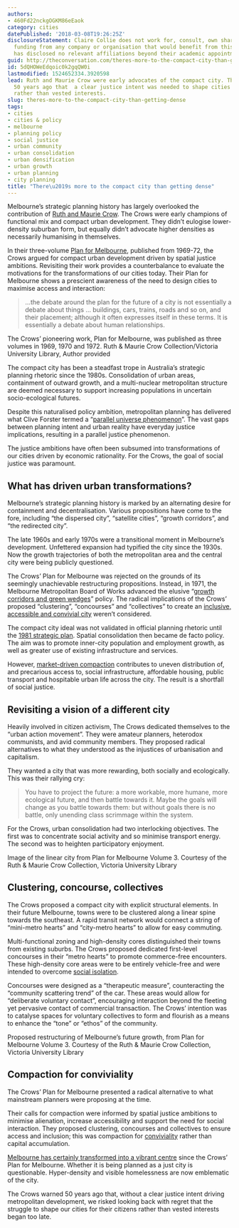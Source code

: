 ```yaml
---
authors:
- 460Fd22nckgOGKM86eEaok
category: cities
datePublished: '2018-03-08T19:26:25Z'
disclosureStatement: Claire Collie does not work for, consult, own shares in or receive
  funding from any company or organisation that would benefit from this article, and
  has disclosed no relevant affiliations beyond their academic appointment.
guid: http://theconversation.com/theres-more-to-the-compact-city-than-getting-dense-92034
id: 5dQHOWeEdqoic0k2gqQW0i
lastmodified: 1524652334.3920598
lead: Ruth and Maurie Crow were early advocates of the compact city. They also warned
  50 years ago that  a clear justice intent was needed to shape cities for their citizens
  rather than vested interests.
slug: theres-more-to-the-compact-city-than-getting-dense
tags:
- cities
- cities & policy
- melbourne
- planning policy
- social justice
- urban community
- urban consolidation
- urban densification
- urban growth
- urban planning
- city planning
title: "There\u2019s more to the compact city than getting dense"
---
```

Melbourne’s strategic planning history has largely overlooked the contribution of [Ruth and Maurie Crow](https://www.vu.edu.au/library/about-the-library/special-collections-archives/ruth-maurie-crow-collection). The Crows were early champions of functional mix and compact urban development. They didn’t eulogise lower-density suburban form, but equally didn’t advocate higher densities as necessarily humanising in themselves. 

In their three-volume [Plan for Melbourne](https://trove.nla.gov.au/work/10498626?q&versionId=22767541), published from 1969-72, the Crows argued for compact urban development driven by spatial justice ambitions. Revisiting their work provides a counterbalance to evaluate the motivations for the transformations of our cities today. Their Plan for Melbourne shows a prescient awareness of the need to design cities to maximise access and interaction: 

> …the debate around the plan for the future of a city is not essentially a debate about things … buildings, cars, trains, roads and so on, and their placement; although it often expresses itself in these terms. It is essentially a debate about human relationships. 

[](https://images.theconversation.com/files/208788/original/file-20180304-65541-15kpf7w.jpg?ixlib=rb-1.1.0&q=45&auto=format&w=1000&fit=clip) The Crows’ pioneering work, Plan for Melbourne, was published as three volumes in 1969, 1970 and 1972. Ruth & Maurie Crow Collection/Victoria University Library, Author provided


The compact city has been a steadfast trope in Australia’s strategic planning rhetoric since the 1980s. Consolidation of urban areas, containment of outward growth, and a multi-nuclear metropolitan structure are deemed necessary to support increasing populations in uncertain socio-ecological futures. 

Despite this naturalised policy ambition, metropolitan planning has delivered what Clive Forster termed a “[parallel universe phenomenon](http://onlinelibrary.wiley.com/doi/10.1111/j.1745-5871.2006.00374.x/full)”. The vast gaps between planning intent and urban reality have everyday justice implications, resulting in a parallel justice phenomenon. 


The justice ambitions have often been subsumed into transformations of our cities driven by economic rationality. For the Crows, the goal of social justice was paramount.

## What has driven urban transformations?

Melbourne’s strategic planning history is marked by an alternating desire for containment and decentralisation. Various propositions have come to the fore, including “the dispersed city”, “satellite cities”, “growth corridors”, and “the redirected city”. 

The late 1960s and early 1970s were a transitional moment in Melbourne’s development. Unfettered expansion had typified the city since the 1930s. Now the growth trajectories of both the metropolitan area and the central city were being publicly questioned. 

The Crows’ Plan for Melbourne was rejected on the grounds of its seemingly unachievable restructuring propositions. Instead, in 1971, the Melbourne Metropolitan Board of Works advanced the elusive “[growth corridors and green wedges](https://www.planning.vic.gov.au/policy-and-strategy/planning-for-melbourne)” policy. The radical implications of the Crows’ proposed “clustering”, “concourses” and “collectives” to create an [inclusive, accessible and convivial city](https://theconversation.com/putting-the-pieces-together-to-create-safe-public-spaces-for-all-89961) weren’t considered. 


The compact city ideal was not validated in official planning rhetoric until the [1981 strategic plan](https://www.planning.vic.gov.au/policy-and-strategy/planning-for-melbourne/metropolitan-strategy-implementation-1981). Spatial consolidation then became de facto policy. The aim was to promote inner-city population and employment growth, as well as greater use of existing infrastructure and services.

However, [market-driven compaction](https://theconversation.com/market-driven-compaction-is-no-way-to-build-an-ecocity-80199) contributes to uneven distribution of, and precarious access to, social infrastructure, affordable housing, public transport and hospitable urban life across the city. The result is a shortfall of social justice. 


## Revisiting a vision of a different city

Heavily involved in citizen activism, The Crows dedicated themselves to the “urban action movement”. They were amateur planners, heterodox communists, and avid community members. They proposed radical alternatives to what they understood as the injustices of urbanisation and capitalism. 

They wanted a city that was more rewarding, both socially and ecologically. This was their rallying cry: 

> You have to project the future: a more workable, more humane, more ecological future, and then battle towards it. Maybe the goals will change as you battle towards them: but without goals there is no battle, only unending class scrimmage within the system. 

For the Crows, urban consolidation had two interlocking objectives. The first was to concentrate social activity and so minimise transport energy. The second was to heighten participatory enjoyment. 

Image of the linear city from Plan for Melbourne Volume 3. Courtesy of the Ruth & Maurie Crow Collection, Victoria University Library

## Clustering, concourse, collectives

The Crows proposed a compact city with explicit structural elements. In their future Melbourne, towns were to be clustered along a linear spine towards the southeast. A rapid transit network would connect a string of “mini-metro hearts” and “city-metro hearts” to allow for easy commuting. 

Multi-functional zoning and high-density cores distinguished their towns from existing suburbs. The Crows proposed dedicated first-level concourses in their “metro hearts” to promote commerce-free encounters. These high-density core areas were to be entirely vehicle-free and were intended to overcome [social isolation](https://theconversation.com/lonely-over-christmas-a-snapshot-of-social-isolation-in-the-suburbs-34810). 

Concourses were designed as a “therapeutic measure”, counteracting the “community scattering trend” of the car. These areas would allow for “deliberate voluntary contact”, encouraging interaction beyond the fleeting yet pervasive contact of commercial transaction. The Crows’ intention was to catalyse spaces for voluntary collectives to form and flourish as a means to enhance the “tone” or “ethos” of the community. 

Proposed restructuring of Melbourne’s future growth, from Plan for Melbourne Volume 3. Courtesy of the Ruth & Maurie Crow Collection, Victoria University Library

## Compaction for conviviality

The Crows’ Plan for Melbourne presented a radical alternative to what mainstream planners were proposing at the time. 

Their calls for compaction were informed by spatial justice ambitions to minimise alienation, increase accessibility and support the need for social interaction. They proposed clustering, concourses and collectives to ensure access and inclusion; this was compaction for [conviviality](https://theconversation.com/the-quest-for-the-convivial-city-how-do-ours-fare-90004) rather than capital accumulation. 

[Melbourne has certainly transformed into a vibrant centre](https://theconversation.com/how-a-three-decade-remaking-of-the-city-revived-the-buzz-of-marvellous-melbourne-91481) since the Crows’ Plan for Melbourne. Whether it is being planned as a just city is questionable. Hyper-density and visible homelessness are now emblematic of the city. 

The Crows warned 50 years ago that, without a clear justice intent driving metropolitan development, we risked looking back with regret that the struggle to shape our cities for their citizens rather than vested interests began too late.